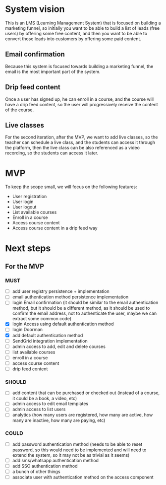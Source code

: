 # System vision
This is an LMS (Learning Management System) that is focused on building a marketing funnel, so initially you want
to be able to build a list of leads (free users) by offering some free content, and then you want to be able to
convert those leads into customers by offering some paid content.

## Email confirmation
Because this system is focused towards building a marketing funnel, the email is the most important part of the system.

## Drip feed content
Once a user has signed up, he can enroll in a course, and the course will have a drip feed content, so the user will
progressively receive the content of the course.

## Live classes
For the second iteration, after the MVP, we want to add live classes, so the teacher can schedule a live class, and
the students can access it through the platform, then the live class can be also referenced as a video recording, so
the students can access it later.

# MVP
To keep the scope small, we will focus on the following features:
- User registration
- User login
- User logout
- List available courses
- Enroll in a course
- Access course content
- Access course content in a drip feed way

# Next steps
## For the MVP
### MUST
- [ ] add user registry persistence + implementation
- [ ] email authentication method persistence implementation
- [ ] login Email confirmation (it should be similar to the email authentication method, but it should be a different
method, as it should be used to confirm the email address, not to authenticate the user, maybe we can extract some
common code)
- [x] login Access using default authentication method
- [ ] login Doorman
- [x] add default authentication method
- [ ] SendGrid integration implementation
- [ ] admin access to add, edit and delete courses
- [ ] list available courses
- [ ] enroll in a course
- [ ] access course content
- [ ] drip feed content

### SHOULD
- [ ] add content that can be purchased or checked out (instead of a course, it could be a book, a video, etc)
- [ ] admin access to edit email templates
- [ ] admin access to list users
- [ ] analytics (how many users are registered, how many are active, how many are inactive, how many are paying, etc)

### COULD
- [ ] add password authentication method (needs to be able to reset password, so this would need to be implemented 
and will need to extend the system, so it may not be as trivial as it seems)
- [ ] add sms/whatsapp authentication method
- [ ] add SSO authentication method
- [ ] a bunch of other things
- [ ] associate user with authentication method on the access component